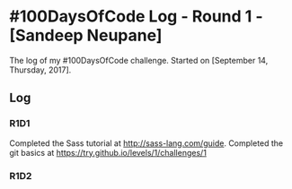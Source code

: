 # #100DaysOfCode Log - Round 1 - [Sandeep Neupane]

The log of my #100DaysOfCode challenge. Started on [September 14, Thursday, 2017].

## Log

### R1D1 
Completed the Sass tutorial at http://sass-lang.com/guide.
Completed the git basics at https://try.github.io/levels/1/challenges/1

### R1D2
